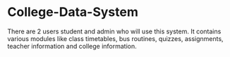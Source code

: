 # College-Data-System
There are 2 users student and admin who will use this system.
It contains various modules like class timetables, bus routines, quizzes, assignments, teacher information and college information.
